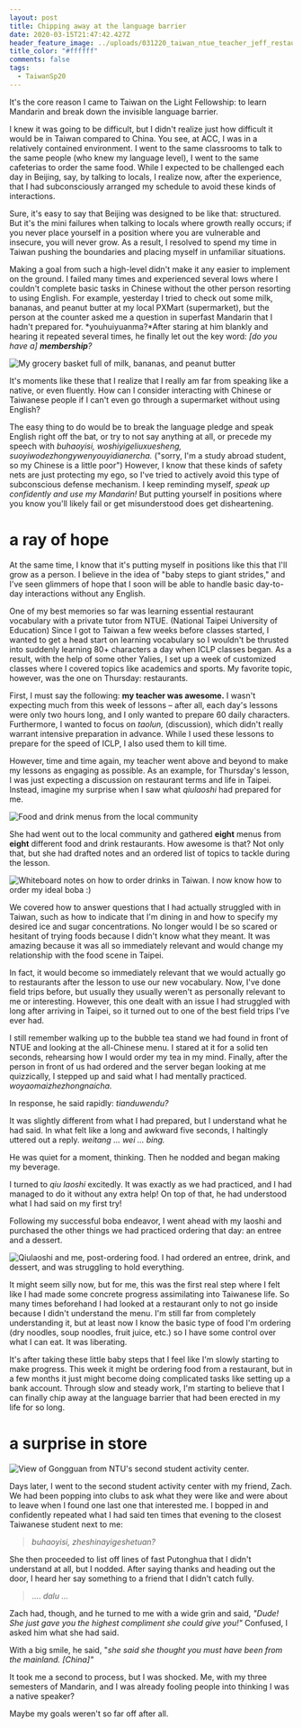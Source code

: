 ```yaml
---
layout: post
title: Chipping away at the language barrier
date: 2020-03-15T21:47:42.427Z
header_feature_image: ../uploads/031220_taiwan_ntue_teacher_jeff_restaurant.jpg
title_color: "#ffffff"
comments: false
tags:
  - TaiwanSp20
---
```

It's the core reason I came to Taiwan on the Light Fellowship: to learn Mandarin and break down the invisible language barrier. 

I knew it was going to be difficult, but I didn't realize just how difficult it would be in Taiwan compared to China. You see, at ACC, I was in a relatively contained environment. I went to the same classrooms to talk to the same people (who knew my language level), I went to the same cafeterias to order the same food. While I expected to be challenged each day in Beijing, say, by talking to locals, I realize now, after the experience, that I had subconsciously arranged my schedule to avoid these kinds of interactions.

Sure, it's easy to say that Beijing was designed to be like that: structured. But it's the mini failures when talking to locals where growth really occurs; if you never place yourself in a position where you are vulnerable and insecure, you will never grow. As a result, I resolved to spend my time in Taiwan pushing the boundaries and placing myself in unfamiliar situations.

Making a goal from such a high-level didn't make it any easier to implement on the ground. I failed many times and experienced several lows where I couldn't complete basic tasks in Chinese without the other person resorting to using English. For example, yesterday I tried to check out some milk, bananas, and peanut butter at my local PXMart (supermarket), but the person at the counter asked me a question in superfast Mandarin that I hadn't prepared for. *youhuiyuanma?*After staring at him blankly and hearing it repeated several times, he finally let out the key word: *\[do you have a] **membership**?*

![My grocery basket full of milk, bananas, and peanut butter](../uploads/031520_taiwan_pxmart_groceries.jpg "Grocery basket full of milk, bananas, and peanut butter")

It's moments like these that I realize that I really am far from speaking like a native, or even fluently. How can I consider interacting with Chinese or Taiwanese people if I can't even go through a supermarket without using English? 

The easy thing to do would be to break the language pledge and speak English right off the bat, or try to not say  anything at all, or precede my speech with *buhaoyisi, woshiyigeliuxuesheng, suoyiwodezhongywenyouyidianercha.* ("sorry, I'm a study abroad student, so my Chinese is a little poor") However, I know that these kinds of safety nets are just protecting my ego, so I've tried to actively avoid this type of subconscious defense mechanism. I keep reminding myself, *speak up confidently and use my Mandarin!* But putting yourself in positions where you know you'll likely fail or get misunderstood does get disheartening.

# a ray of hope

At the same time, I know that it's putting myself in positions like this that I'll grow as a person. I believe in the idea of "baby steps to giant strides," and I've seen glimmers of hope that I soon will be able to handle basic day-to-day interactions without any English.

One of my best memories so far was learning essential restaurant vocabulary with a private tutor from NTUE. (National Taipei University of Education) Since I got to Taiwan a few weeks before classes started, I wanted to get a head start on learning vocabulary so I wouldn't be thrusted into suddenly learning 80+ characters a day when ICLP classes began. As a result, with the help of some other Yalies, I set up a week of customized classes where I covered topics like academics and sports. My favorite topic, however, was the one on Thursday: restaurants.

First, I must say the following: **my teacher was awesome.** I wasn't expecting much from this week of lessons – after all, each day's lessons were only two hours long, and I only wanted to prepare 60 daily characters. Furthermore, I wanted to focus on *taolun,* (discussion), which didn't really warrant intensive preparation in advance. While I used these lessons to prepare for the speed of ICLP, I also used them to kill time.

However, time and time again, my teacher went above and beyond to make my lessons as engaging as possible. As an example, for Thursday's lesson, I was just expecting a discussion on restaurant terms and life in Taipei. Instead, imagine my surprise when I saw what *qiulaoshi* had prepared for me.

![Food and drink menus from the local community](../uploads/031220_taiwan_ntue_food_menus.jpg "Food and drink menus from the local community")

She had went out to the local community and gathered **eight** menus from **eight** different food and drink restaurants.   How awesome is that? Not only that, but she had drafted notes and an ordered list of topics to tackle during the lesson.

![Whiteboard notes on how to order drinks in Taiwan. I now know how to order my ideal boba :)](../uploads/031220_taiwan_ntue_drinks_whiteboard.jpg "Whiteboard notes on how to order drinks in Taiwan")

We covered how to answer questions that I had actually struggled with in Taiwan, such as how to indicate that I'm dining in and how to specify my desired ice and sugar concentrations. No longer would I be so scared or hesitant of trying foods because I didn't know what they meant. It was amazing because it was all so immediately relevant and would change my relationship with the food scene in Taipei. 

In fact, it would become so immediately relevant that we would actually go to restaurants after the lesson to use our new vocabulary. Now, I've done field trips before, but usually they usually weren't as personally relevant to me or interesting. However, this one dealt with an issue I had struggled with long after arriving in Taipei, so it turned out to one of the best field trips I've ever had.

I still remember walking up to the bubble tea stand we had found in front of NTUE and looking at the all-Chinese menu. I stared at it for a solid ten seconds, rehearsing how I would order my tea in my mind. Finally, after the person in front of us had ordered and the server began looking at me quizzically, I stepped up and said what I had mentally practiced. *woyaomaizhezhongnaicha.*

In response, he said rapidly: *tianduwendu?*

It was slightly different from what I had prepared, but I understand what he had said. In what felt like a long and awkward five seconds, I haltingly uttered out a reply. *weitang ... wei ... bing.*

He was quiet for a moment, thinking. Then he nodded and began making my beverage.

I turned to *qiu laoshi* excitedly. It was exactly as we had practiced, and I had managed to do it without any extra help! On top of that, he had understood what I had said on my first try! 

Following my successful boba endeavor, I went ahead with my laoshi and purchased the other things we had practiced ordering that day: an entree and a dessert.

![Qiulaoshi and me, post-ordering food. I had ordered an entree, drink, and dessert, and was struggling to hold everything.](../uploads/031220_taiwan_ntue_teacher_jeff_restaurant.jpg "Qiu laoshi and me, post-ordering food")

It might seem silly now, but for me, this was the first real step where I felt like I had made some concrete progress assimilating into Taiwanese life. So many times beforehand I had looked at a restaurant only to not go inside because I didn't understand the menu. I'm still far from completely understanding it, but at least now I know the basic type of food I'm ordering (dry noodles, soup noodles, fruit juice, etc.) so I have some control over what I can eat. It was liberating.

It's after taking these little baby steps that I feel like I'm slowly starting to make progress. This week it might be ordering food from a restaurant, but in a few months it just might become doing complicated tasks like setting up a bank account. Through slow and steady work, I'm starting to believe that I can finally chip away at the language barrier that had been erected in my life for so long.

# a surprise in store

![View of Gongguan from NTU's second student activity center.](../uploads/031020_ntu_second_activity_center_view.jpg "View of Gongguan from NTU's second activity center")

Days later, I went to the second student activity center with my friend, Zach. We had been popping into clubs to ask what they were like and were about to leave when I found one last one that interested me. I bopped in and confidently repeated what I had said ten times that evening to the closest Taiwanese student next to me: 

> *buhaoyisi, zheshinayigeshetuan?*

She then proceeded to list off lines of fast Putonghua that I didn't understand at all, but I nodded. After saying thanks and heading out the door, I heard her say something to a friend that I didn't catch fully.

> .... *dalu ...*

Zach had, though, and he turned to me with a wide grin and said, *"Dude! She just gave you the highest compliment she could give you!"* Confused, I asked him what she had said.

With a big smile, he said, "*she said she thought you must have been from the mainland. \[China]"*

It took me a second to process, but I was shocked. Me, with my three semesters of Mandarin, and I was already fooling people into thinking I was a native speaker?

Maybe my goals weren't so far off after all.